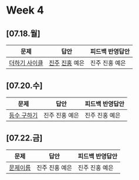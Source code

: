 # Week 4
## [07.18.월]

| 문제                                              | 답안                                          | 피드백 반영답안                       |
| ------------------------------------------------- | --------------------------------------------- | -------------------------------------- |
| [더하기 사이클](https://www.acmicpc.net/problem/1110) | [진주](0718_kjj_1110.py) [진홍](0718_kjh_1110.py) 예은 | 진주 진홍 예은 |

## [07.20.수]

| 문제                                              | 답안                                          | 피드백 반영답안                       |
| ------------------------------------------------- | --------------------------------------------- | -------------------------------------- |
| [등수 구하기](https://www.acmicpc.net/problem/1205) | 진주 진홍 예은 | 진주 진홍 예은 |

## [07.22.금]

| 문제                                              | 답안                                          | 피드백 반영답안                       |
| ------------------------------------------------- | --------------------------------------------- | -------------------------------------- |
| [문제이름]() | 진주 진홍 예은 | 진주 진홍 예은 |